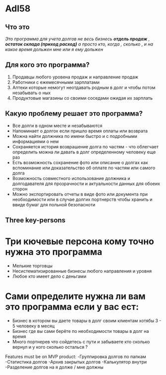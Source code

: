 # **Adl58**
## **Что это**


_Это программа для учета долгов не весь бизнесь **отдель продаж** , **остаток склада (приход расход)** а просто кто, когда , сколько , и на какое время дольжен мне или я ему дольжен_




## **Для кого это программа?**
1. Продавцы любого уровена продаж и направление продаж
2. Работники с ежемесячными зарплатами
3. Аптеки которые немогут неотдавать родным в долг и чтобы потом незабывать о ных
4. Продуктовые магазины со своими соседами ожидая их зарплать




## **Какую проблему решает это программа?**
* Все долги в одном месте и незабываются
* Напоминает о долгох если пришло время оплаты или возврата
* Можна найти должника по имени быстро и с подробными информациями о нем
* Сохраняется история возврашение долга по частям - что облегчает определить можна ли давать в долг определенному человеку еще раз
* Есть возможность сохранение фото или описание о долгах как вспоминание или доказательство об оплате по частям или самого долга
* Возможность совместного использование должника и долгодавателя для прозрачности и актуальности данных для обоеих сторон
* Можно экспортировать отчеты в виде фото или документа при необходимости или в случае долгих портнерств чтобы хранить и ввиде бумаг для польной безопасноти





##   **Three key-persons**

# **Три кючевые персона кому точно нужна это программа**
-  Мелькие торговцы
-  Несистематизированные бизнесы любого направления и уровня
-  Любое кто имеет дело с деньгами


# **Сами определите нужна ли вам это программа если у вас ест:**
* Бизнес в котором вы даете товары в долг своим клиентам хотябы 3 - 5 человеку в месяц
* Бизнес где вы сами берёте по необходимости товары в долг на время 
* Много портнерев что сойдетесь с пути и забываете кто сколько вернул и у кого сколько осталься ?

Features must be on MVP product:
-Группировка долгов по папкам
-Статистика долгов
-Архив закрытых долгов
-Калькулятор внутри
-Разделение долгов на я долже / мне должны
